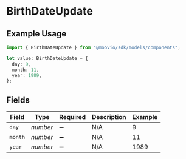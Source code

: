 # BirthDateUpdate

## Example Usage

```typescript
import { BirthDateUpdate } from "@moovio/sdk/models/components";

let value: BirthDateUpdate = {
  day: 9,
  month: 11,
  year: 1989,
};
```

## Fields

| Field              | Type               | Required           | Description        | Example            |
| ------------------ | ------------------ | ------------------ | ------------------ | ------------------ |
| `day`              | *number*           | :heavy_minus_sign: | N/A                | 9                  |
| `month`            | *number*           | :heavy_minus_sign: | N/A                | 11                 |
| `year`             | *number*           | :heavy_minus_sign: | N/A                | 1989               |